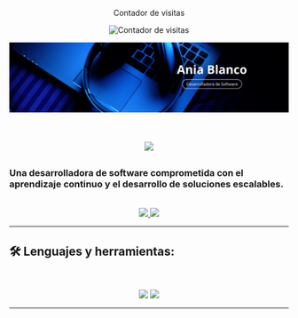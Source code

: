 <div align="center"> 
  <p>Contador de visitas</p>
  <img src="https://profile-counter.glitch.me/Bl4nc018/count.svg" alt="Contador de visitas" />
</div>
<p> </p>
<img src="https://github.com/Bl4nc018/Bl4nc018/blob/main/banner_1.png" alt="Banner con mis datos">

<h1 align="center">
  <img src="https://readme-typing-svg.herokuapp.com/?font=Inter&size=40&center=true&vCenter=true&width=600&height=70&color=007ACC&duration=4000&lines=Welcome!+👋;Bienvenido!+👋;Soy+Ania+Blanco.;" />
</h1>

### Una desarrolladora de software comprometida con el aprendizaje continuo y el desarrollo de soluciones escalables.

<br>

<div align="center">
  <a href="abr04work@gmail.com">
    <img src="https://img.shields.io/badge/Gmail-333333?style=for-the-badge&logo=gmail&logoColor=red" />
  </a>
  <a href="https://www.linkedin.com/in/ania-blanco-rodr%C3%ADguez-00b380294/" target="_blank">
    <img src="https://img.shields.io/badge/LinkedIn-0077B5?style=for-the-badge&logo=linkedin&logoColor=white" target="_blank" />
  </a>
</div>

<hr>

## 🛠️ Lenguajes y herramientas:

<br>

<p align="center">
  <img src="https://skillicons.dev/icons?i=python,java,pytorch,tensorflow,mongodb,postgres,mysql" />
  <img src="https://skillicons.dev/icons?i=html,css,git,postman,django,linux,docker" />
</p>

<hr>
